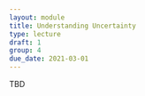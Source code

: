```yaml
---
layout: module
title: Understanding Uncertainty
type: lecture
draft: 1
group: 4
due_date: 2021-03-01
---
```


TBD